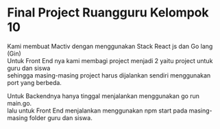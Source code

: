 # Final Project Ruangguru Kelompok 10

Kami membuat Mactiv dengan menggunakan Stack React js dan Go lang (Gin)  
Untuk Front End nya kami membagi project menjadi 2 yaitu project untuk guru dan siswa  
sehingga masing-masing project harus dijalankan sendiri menggunakan port yang berbeda.   
  
Untuk Backendnya hanya tinggal menjalankan menggunakan go run main.go.  
lalu untuk Front End menjalankan menggunakan npm start pada masing-masing folder guru dan siswa.  
